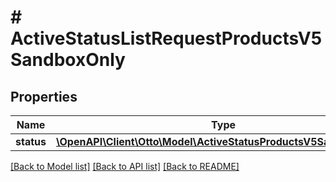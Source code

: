 # # ActiveStatusListRequestProductsV5SandboxOnly

## Properties

Name | Type | Description | Notes
------------ | ------------- | ------------- | -------------
**status** | [**\OpenAPI\Client\Otto\Model\ActiveStatusProductsV5SandboxOnly[]**](ActiveStatusProductsV5SandboxOnly.md) |  | [optional]

[[Back to Model list]](../../README.md#models) [[Back to API list]](../../README.md#endpoints) [[Back to README]](../../README.md)
